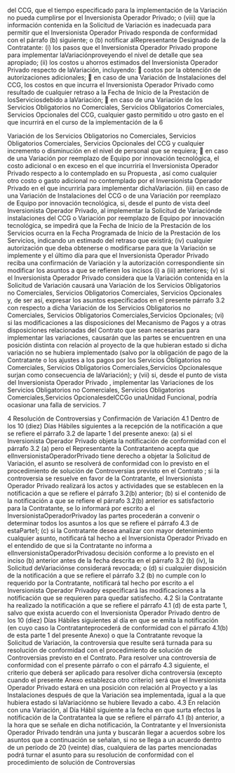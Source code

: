 del CCG, que el tiempo especificado para la
implementación de la Variación no pueda cumplirse por el
Inversionista Operador Privado; o
(viii) que la información contenida en la Solicitud de Variación es
inadecuada para permitir que el Inversionista Operador Privado responda de
conformidad con el párrafo (b) siguiente; o
(b) notificar alRepresentante Designado de la Contratante:
(i) los pasos que el Inversionista Operador Privado propone para
implementar laVariaciónproveyendo el nivel de detalle que sea apropiado;
(ii) los costos u ahorros estimados del Inversionista Operador Privado
respecto de laVariación, incluyendo:
 costos por la obtención de autorizaciones adicionales;
 en caso de una Variación de Instalaciones del CCG, los
costos en que incurra el Inversionista Operador Privado
como resultado de cualquier retraso a la Fecha de Inicio de
la Prestación de losServiciosdebido a laVariación;
 en caso de una Variación de los Servicios Obligatorios no
Comerciales, Servicios Obligatorios Comerciales, Servicios
Opcionales del CCG, cualquier gasto permitido u otro gasto
en el que incurrirá en el curso de la implementación de la
6

Variación de los Servicios Obligatorios no Comerciales,
Servicios Obligatorios Comerciales, Servicios Opcionales
del CCG y cualquier incremento o disminución en el nivel
de personal que se requiera;
 en caso de una Variación por reemplazo de Equipo por
innovación tecnológica, el costo adicional o en exceso en el
que incurriría el Inversionista Operador Privado respecto a
lo contemplado en su Propuesta , así como cualquier otro
costo o gasto adicional no contemplado por el Inversionista
Operador Privado en el que incurriría para implementar
dichaVariación.
(iii) en caso de una Variación de Instalaciones del CCG o de una
Variación por reemplazo de Equipo por innovación tecnológica, si, desde el punto de
vista deel Inversionista Operador Privado, al implementar la Solicitud de Variaciónde
instalaciones del CCG o Variación por reemplazo de Equipo por innovación tecnológica,
se impedirá que la Fecha de Inicio de la Prestación de los Servicios ocurra en la Fecha
Programada de Inicio de la Prestación de los Servicios, indicando un estimado del
retraso que existirá;
(iv) cualquier autorización que deba obtenerse o modificarse para que la
Variación se implemente y el último día para que el Inversionista Operador Privado
reciba una confirmación de Variación y la autorización correspondiente sin modificar los
asuntos a que se refieren los incisos (i) a (iii) anteriores;
(v) si el Inversionista Operador Privado considera que la Variación
contenida en la Solicitud de Variación causará una Variación de los Servicios
Obligatorios no Comerciales, Servicios Obligatorios Comerciales, Servicios Opcionales
y, de ser así, expresar los asuntos especificados en el presente párrafo 3.2 con respecto
a dicha Variación de los Servicios Obligatorios no Comerciales, Servicios Obligatorios
Comerciales,Servicios Opcionales;
(vi) si las modificaciones a las disposiciones del Mecanismo de Pagos y
a otras disposiciones relacionadas del Contrato que sean necesarias para implementar
las variaciones, causarán que las partes se encuentren en una posición distinta con
relación al proyecto de la que hubieran estado si dicha variación no se hubiera
implementado (salvo por la obligación de pago de la Contratante o los ajustes a los
pagos por los Servicios Obligatorios no Comerciales, Servicios Obligatorios
Comerciales,Servicios Opcionalesque surjan como consecuencia de laVariación); y
(vii) si, desde el punto de vista del Inversionista Operador Privado ,
implementar las Variaciones de los Servicios Obligatorios no Comerciales, Servicios
Obligatorios Comerciales,Servicios OpcionalesdelCCGo unaUnidad Funcional, podría
ocasionar una falla de servicios.
7

4 Resolución de Controversias y Confirmación de Variación
4.1 Dentro de los 10 (diez) Días Hábiles siguientes a la recepción de la notificación a
que se refiere el párrafo 3.2 de laparte 1 del presente anexo:
(a) si el Inversionista Operador Privado objeta la notificación de conformidad con el
párrafo 3.2 (a) pero el Representante la Contratanteno acepta que elInversionistaOperadorPrivado
tiene derecho a objetar la Solicitud de Variación, el asunto se resolverá de conformidad con lo
previsto en el procedimiento de solución de Controversias previsto en el Contrato ; si la controversia
se resuelve en favor de la Contratante, el Inversionista Operador Privado realizará los actos y
actividades que se establecen en la notificación a que se refiere el párrafo 3.2(b) anterior;
(b) si el contenido de la notificación a que se refiere el párrafo 3.2(b) anterior es
satisfactorio para la Contratante, se lo informará por escrito a el InversionistaOperadorPrivadoy las
partes procederán a convenir o determinar todos los asuntos a los que se refiere el párrafo 4.3 de
estaParte1;
(c) si la Contratante desea analizar con mayor detenimiento cualquier asunto, notificará
tal hecho a el Inversionista Operador Privado en el entendido de que si la Contratante no informa a
elInversionistaOperadorPrivadosu decisión conforme a lo previsto en el inciso (b) anterior antes de
la fecha descrita en el párrafo 3.2 (b) (iv), la Solicitud deVariaciónse considerará revocada; o
(d) si cualquier disposición de la notificación a que se refiere el párrafo 3.2 (b) no cumple
con lo requerido por la Contratante, notificará tal hecho por escrito a el Inversionista Operador
Privadoy especificará las modificaciones a la notificación que se requieren para quedar satisfecho.
4.2 Si la Contratante ha realizado la notificación a que se refiere el párrafo 4.1 (d) de
esta parte 1, salvo que exista acuerdo con el Inversionista Operador Privado dentro de los 10 (diez)
Días Hábiles siguientes al día en que se emita la notificación (en cuyo caso la Contratanteprocederá
de conformidad con el párrafo 4.1(b) de esta parte 1 del presente Anexo) o que la Contratante
revoque la Solicitud de Variación, la controversia que resulte será turnada para su resolución de
conformidad con el procedimiento de solución de Controversias previsto en el Contrato. Para
resolver una controversia de conformidad con el presente párrafo o con el párrafo 4.3 siguiente, el
criterio que deberá ser aplicado para resolver dicha controversia (excepto cuando el presente Anexo
establezca otro criterio) será que el Inversionista Operador Privado estará en una posición con
relación al Proyecto y a las Instalaciones después de que la Variación sea implementada, igual a la
que hubiera estado si laVariaciónno se hubiere llevado a cabo.
4.3 En relación con una Variación, al Día Hábil siguiente a la fecha en que surta efectos
la notificación de la Contratantea la que se refiere el párrafo 4.1 (b) anterior, a la hora que se señale
en dicha notificación, la Contratante y el Inversionista Operador Privado tendrán una junta y
buscarán llegar a acuerdos sobre los asuntos que a continuación se señalan, si no se llega a un
acuerdo dentro de un período de 20 (veinte) días, cualquiera de las partes mencionadas podrá turnar
el asunto para su resolución de conformidad con el procedimiento de solución de Controversias
